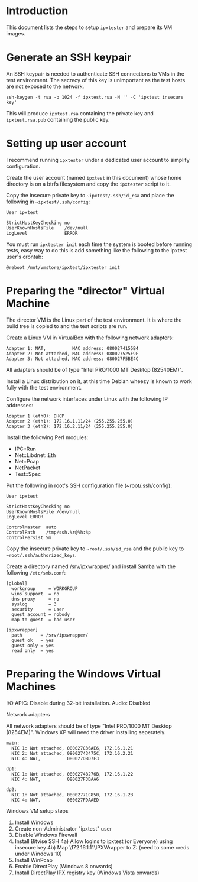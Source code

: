 # Introduction

This document lists the steps to setup `ipxtester` and prepare its VM images.

# Generate an SSH keypair

An SSH keypair is needed to authenticate SSH connections to VMs in the test
environment. The secrecy of this key is unimportant as the test hosts are not
exposed to the network.

    ssh-keygen -t rsa -b 1024 -f ipxtest.rsa -N '' -C 'ipxtest insecure key'

This will produce `ipxtest.rsa` containing the private key and `ipxtest.rsa.pub`
containing the public key.

# Setting up user account

I recommend running `ipxtester` under a dedicated user account to simplify
configuration.

Create the user account (named `ipxtest` in this document) whose home directory
is on a btrfs filesystem and copy the `ipxtester` script to it.

Copy the insecure private key to `~ipxtest/.ssh/id_rsa` and place the following
in `~ipxtest/.ssh/config`:

    User ipxtest
    
    StrictHostKeyChecking no
    UserKnownHostsFile    /dev/null
    LogLevel              ERROR

You must run `ipxtester init` each time the system is booted before running
tests, easy way to do this is add something like the following to the ipxtest
user's crontab:

    @reboot /mnt/vmstore/ipxtest/ipxtester init

# Preparing the "director" Virtual Machine

The director VM is the Linux part of the test environment. It is where the
build tree is copied to and the test scripts are run.

Create a Linux VM in VirtualBox with the following network adapters:

    Adapter 1: NAT,          MAC address: 0800274155B4
    Adapter 2: Not attached, MAC address: 080027525F9E
    Adapter 3: Not attached, MAC address: 080027F5BE4C

All adapters should be of type "Intel PRO/1000 MT Desktop (82540EM)".

Install a Linux distribution on it, at this time Debian wheezy is known to work
fully with the test environment.

Configure the network interfaces under Linux with the following IP addresses:

    Adapter 1 (eth0): DHCP
    Adapter 2 (eth1): 172.16.1.11/24 (255.255.255.0)
    Adapter 3 (eth2): 172.16.2.11/24 (255.255.255.0)

Install the following Perl modules:

 * IPC::Run
 * Net::Libdnet::Eth
 * Net::Pcap
 * NetPacket
 * Test::Spec

Put the following in root's SSH configuration file (~root/.ssh/config):

    User ipxtest
    
    StrictHostKeyChecking no
    UserKnownHostsFile /dev/null
    LogLevel ERROR
    
    ControlMaster  auto
    ControlPath    /tmp/ssh.%r@%h:%p
    ControlPersist 5m

Copy the insecure private key to `~root/.ssh/id_rsa` and the public key to
`~root/.ssh/authorized_keys`.

Create a directory named /srv/ipxwrapper/ and install Samba with the following
`/etc/smb.conf`:

    [global]
      workgroup     = WORKGROUP
      wins support  = no
      dns proxy     = no
      syslog        = 3
      security      = user
      guest account = nobody
      map to guest  = bad user
    
    [ipxwrapper]
      path       = /srv/ipxwrapper/
      guest ok   = yes
      guest only = yes
      read only  = yes

# Preparing the Windows Virtual Machines

I/O APIC: Disable during 32-bit installation.
Audio: Disabled

Network adapters

All network adapters should be of type "Intel PRO/1000 MT Desktop (8254EM)".
Windows XP will need the driver installing seperately.

    main:
      NIC 1: Not attached, 080027C36AE6, 172.16.1.21
      NIC 2: Not attached, 08002743475C, 172.16.2.21
      NIC 4: NAT,          080027DBD7F3
    
    dp1:
      NIC 1: Not attached, 08002748276B, 172.16.1.22
      NIC 4: NAT,          080027F3DAA6
    
    dp2:
      NIC 1: Not attached, 08002771C850, 172.16.1.23
      NIC 4: NAT,          080027FDAAED

Windows VM setup steps

1) Install Windows
2) Create non-Administrator "ipxtest" user
3) Disable Windows Firewall
4) Install Bitvise SSH
4a) Allow logins to ipxtest (or Everyone) using insecure key
4b) Map \\172.16.1.11\IPXWrapper to Z: (need to some creds under Windows 10)
5) Install WinPcap
6) Enable DirectPlay (Windows 8 onwards)
7) Install DirectPlay IPX registry key (Windows Vista onwards)

